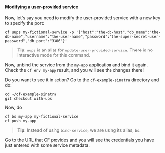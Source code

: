 #### Modifying a user-provided service

Now, let's say you need to modify the user-provided service with a new key to specify the port:

```exec
cf uups my-fictional-service -p '{"host":"the-db-host","db_name":"the-db-name","username":"the-user-name","password":"the-super-secret-user-password","db_port":"3306"}'
```
>**Tip**: `uups` is an alias for `update-user-provided-service`. There is no interactive mode for this command.

Now, unbind the service from the `my-app` application and bind it again. Check the `cf env my-app` result, and you will see the changes there!

Do you want to see it in action?
Go to the `cf-example-sinatra` directory and do:

```exec
cd ~/cf-example-sinatra
git checkout with-ups
```

Now, do 
```exec
cf bs my-app my-fictional-service 
cf push my-app
```
>**Tip**: Instead of using `bind-service`, we are using its alias, `bs`.

Go to the URL that CF provides and you will see the credentials you have just entered with some service metadata.

